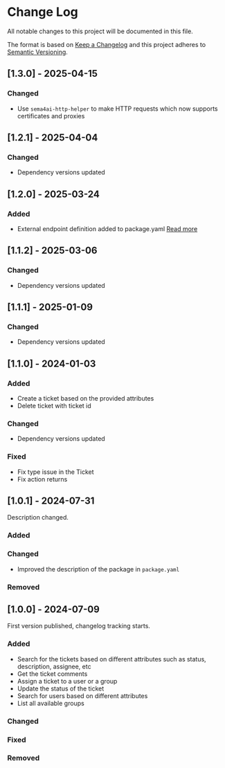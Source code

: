 # Change Log

All notable changes to this project will be documented in this file.

The format is based on [Keep a Changelog](https://keepachangelog.com/)
and this project adheres to [Semantic Versioning](https://semver.org/).

## [1.3.0] - 2025-04-15

### Changed

- Use `sema4ai-http-helper` to make HTTP requests which now supports certificates and proxies

## [1.2.1] - 2025-04-04

### Changed

- Dependency versions updated

## [1.2.0] - 2025-03-24

### Added

- External endpoint definition added to package.yaml [Read more](https://sema4.ai/docs/team-edition/marketplace/snowflake-admin#managing-external-access)

## [1.1.2] - 2025-03-06

### Changed

- Dependency versions updated

## [1.1.1] - 2025-01-09

### Changed

- Dependency versions updated

## [1.1.0] - 2024-01-03

### Added

- Create a ticket based on the provided attributes
- Delete ticket with ticket id

### Changed

- Dependency versions updated

### Fixed

- Fix type issue in the Ticket
- Fix action returns

## [1.0.1] - 2024-07-31

Description changed.

### Added

### Changed

- Improved the description of the package in `package.yaml`

### Removed

## [1.0.0] - 2024-07-09

First version published, changelog tracking starts.

### Added

- Search for the tickets based on different attributes such as status, description, assignee, etc
- Get the ticket comments
- Assign a ticket to a user or a group
- Update the status of the ticket
- Search for users based on different attributes
- List all available groups

### Changed

### Fixed

### Removed

